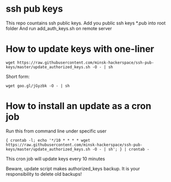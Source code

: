 ssh pub keys
============

This repo countains ssh public keys.
Add you public ssh keys *.pub into root folder 
And run add_auth_keys.sh on remote server


How to update keys with one-liner
=================================

```
wget https://raw.githubusercontent.com/minsk-hackerspace/ssh-pub-keys/master/update_authorized_keys.sh -O - | sh
```
Short form:
```
wget goo.gl/jGyzbk -O - | sh
```


How to install an update as a cron job
======================================

Run this from command line under specific user
```
{ crontab -l; echo '*/10 * * * * wget https://raw.githubusercontent.com/minsk-hackerspace/ssh-pub-keys/master/update_authorized_keys.sh -O - | sh'; } | crontab -
```

This cron job will update keys every 10 minutes

Beware, update script makes authorized_keys backup. It is your responsibility to delete old backups!
